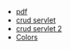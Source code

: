 

- [pdf](http://www.extentreports.com/docs/versions/5/java/index.html) 
- [crud servlet](https://www.javaguides.net/2018/11/hibernate-5-xml-configuration-example.html)
- [crud servlet 2](https://www.javaguides.net/2019/03/jsp-servlet-hibernate-crud-example.html)
- [Colors](https://coolors.co/e63946-f1faee-a8dadc-457b9d-1d3557)